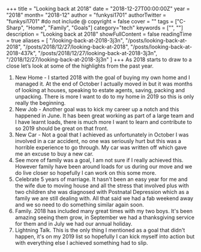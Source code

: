 +++
title = "Looking back at 2018"
date = "2018-12-27T00:00:00Z"
year = "2018"
month= "2018-12"
author = "funkysi1701"
authorTwitter = "funkysi1701" #do not include @
copyright = false
cover = ""
tags = ["C-Sharp", "Home", "Family", "Goals"]
category="tech"
keywords = ["", ""]
description = "Looking back at 2018"
showFullContent = false
readingTime = true
aliases = [
    "/looking-back-at-2018-3j3n",
    "/posts/looking-back-at-2018",
    "/posts/2018/12/27/looking-back-at-2018",
    "/posts/looking-back-at-2018-437k",
    "/posts/2018/12/27/looking-back-at-2018-3j3n",
    "/2018/12/27/looking-back-at-2018-3j3n"
]
+++
As 2018 starts to draw to a close let’s look at some of the highlights from the past year.

1. New Home - I started 2018 with the goal of buying my own home and I managed it. At the end of October I actually moved in but it was months of looking at houses, speaking to estate agents, saving, packing and unpacking. There is more I want to do to my home in 2019 so this is only really the beginning.
2. New Job - Another goal was to kick my career up a notch and this happened in June. It has been great working as part of a large team and I have learnt loads, there is much more I want to learn and contribute to so 2019 should be great on that front.
3. New Car - Not a goal that I achieved as unfortunately in October I was involved in a car accident, no one was seriously hurt but this was a horrible experience to go through. My car was written off which gave me an excuse to buy a new car.
4. See more of family was a goal, I am not sure if I really achieved this. However family have been around loads for us during our move and we do live closer so hopefully I can work on this some more.
5. Celebrate 5 years of marriage. It hasn't been an easy year for me and the wife due to moving house and all the stress that involved plus with two children she was diagnosed with Postnatal Depression which as a family we are still dealing with. All that said we had a fab weekend away and we so need to do something similar again soon.
6. Family. 2018 has included many great times with my two boys. It's been amazing seeing them grow, in September we had a thanksgiving service for them and in July we had our annual holiday.
7. Lightning Talk. This is the only thing I mentioned as a goal that didn't happen, it's on my 2019 list so hopefully I can kick myself into action but with everything else I achieved something had to slip.   
